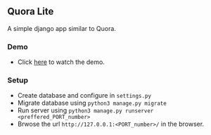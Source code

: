 ## Quora Lite
A simple django app similar to Quora.


### Demo
- Click  [here](https://drive.google.com/file/d/1QvlT4pyHL08Gy1caZyiMJM5F1PntqM-9/view) to watch the demo.


### Setup
- Create database and configure in `settings.py`
- Migrate database using `python3 manage.py migrate`
- Run server using `python3 manage.py runserver <preffered_PORT_number>`
- Brwose the url `http://127.0.0.1:<PORT_number>/` in the browser.
